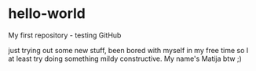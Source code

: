 # hello-world
My first repository - testing GitHub

just trying out some new stuff, been bored with myself in my free time so I at least try doing something mildy constructive.
My name's Matija btw ;)
